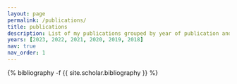 ```yaml
---
layout: page
permalink: /publications/
title: publications
description: List of my publications grouped by year of publication and sorted by first appearance. generated by jekyll-scholar.
years: [2023, 2022, 2021, 2020, 2019, 2018]
nav: true
nav_order: 1
---
```

<!-- _pages/publications.md -->
<div class="publications">

{% bibliography -f {{ site.scholar.bibliography }} %}

</div>

